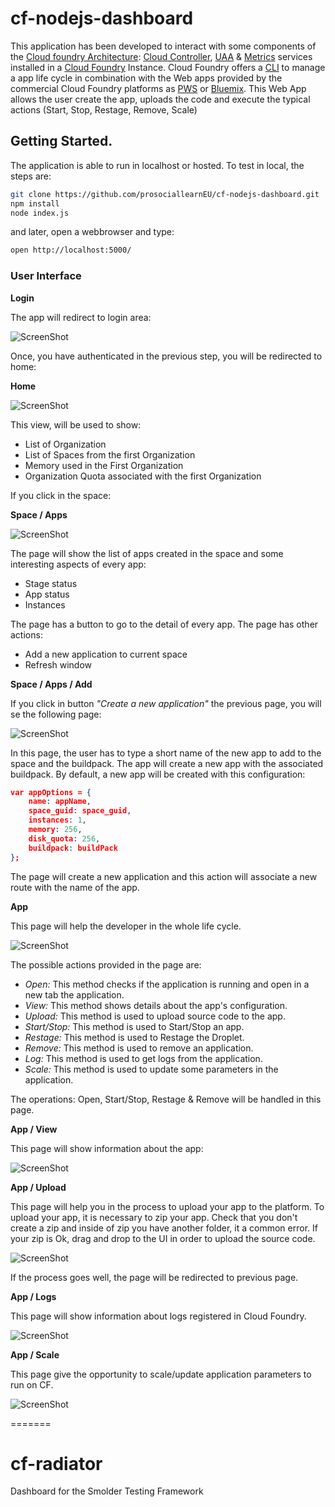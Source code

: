 # cf-nodejs-dashboard

This application has been developed to interact with some components of the <a href="https://docs.cloudfoundry.org/concepts/architecture/" target="_blank">Cloud foundry Architecture</a>: <a href="https://docs.cloudfoundry.org/concepts/architecture/cloud-controller.html" target="_blank">Cloud Controller</a>, <a href="https://docs.cloudfoundry.org/concepts/architecture/uaa.html" target="_blank">UAA</a> & <a href="https://docs.pivotal.io/pivotalcf/devguide/deploy-apps/streaming-logs.html" target="_blank">Metrics</a> services installed in a <a href="https://www.cloudfoundry.org/" target="_blank">Cloud Foundry</a> Instance. Cloud Foundry offers a <a href="https://github.com/cloudfoundry/cli" target="_blank">CLI</a> to manage a app life cycle in combination with the Web apps provided by the commercial Cloud Foundry platforms as <a href="https://run.pivotal.io/" target="_blank">PWS</a> or <a href="https://console.ng.bluemix.net/" target="_blank">Bluemix</a>. This Web App allows the user create the app, uploads the code and execute the typical actions (Start, Stop, Restage, Remove, Scale)

## Getting Started.

The application is able to run in localhost or hosted. To test in local, the steps are:

``` bash
git clone https://github.com/prosociallearnEU/cf-nodejs-dashboard.git
npm install
node index.js
```

and later, open a webbrowser and type:

``` bash
open http://localhost:5000/
```

### User Interface

**Login**

The app will redirect to login area:

![ScreenShot](https://raw.githubusercontent.com/prosociallearnEU/cf-nodejs-dashboard/master/docs/screenshots/login.png)

Once, you have authenticated in the previous step, you will be redirected to home:

**Home**

![ScreenShot](https://raw.githubusercontent.com/prosociallearnEU/cf-nodejs-dashboard/master/docs/screenshots/home.png)

This view, will be used to show:

* List of Organization
* List of Spaces from the first Organization
* Memory used in the First Organization
* Organization Quota associated with the first Organization

If you click in the space:

**Space / Apps**

![ScreenShot](https://raw.githubusercontent.com/prosociallearnEU/cf-nodejs-dashboard/master/docs/screenshots/spaceApps.png)

The page will show the list of apps created in the space and some interesting aspects of every app:

* Stage status
* App status
* Instances

The page has a button to go to the detail of every app. The page has other actions:

* Add a new application to current space
* Refresh window

**Space / Apps / Add**

If you click in button *"Create a new application"* the previous page, you will se the following page:

![ScreenShot](https://raw.githubusercontent.com/prosociallearnEU/cf-nodejs-dashboard/master/docs/screenshots/createApp.png)

In this page, the user has to type a short name of the new app to add to the space and the buildpack. The app will create a new app with the associated buildpack. By default, a new app will be created with this configuration:

``` json
var appOptions = {
    name: appName,
    space_guid: space_guid,
    instances: 1,
    memory: 256,
    disk_quota: 256,
    buildpack: buildPack
};
```

The page will create a new application and this action will associate a new route with the name of the app.

**App**

This page will help the developer in the whole life cycle.

![ScreenShot](https://raw.githubusercontent.com/prosociallearnEU/cf-nodejs-dashboard/master/docs/screenshots/app.png)

The possible actions provided in the page are:

* *Open:* This method checks if the application is running and open in a new tab the application.
* *View:* This method shows details about the app's configuration. 
* *Upload:* This method is used to upload source code to the app.
* *Start/Stop:* This method is used to Start/Stop an app.
* *Restage:* This method is used to Restage the Droplet.
* *Remove:* This method is used to remove an application.
* *Log:* This method is used to get logs from the application.
* *Scale:* This method is used to update some parameters in the application.

The operations: Open, Start/Stop, Restage & Remove will be handled in this page.

**App / View**

This page will show information about the app:

![ScreenShot](https://raw.githubusercontent.com/prosociallearnEU/cf-nodejs-dashboard/master/docs/screenshots/appView.png)

**App / Upload**

This page will help you in the process to upload your app to the platform. To upload your app, it is necessary to zip your app. Check that you don't create a zip and inside of zip you have another folder, it a common error. If your zip is Ok, drag and drop to the UI in order to upload the source code.

![ScreenShot](https://raw.githubusercontent.com/prosociallearnEU/cf-nodejs-dashboard/master/docs/screenshots/appUpload.png)

If the process goes well, the page will be redirected to previous page.

**App / Logs**

This page will show information about logs registered in Cloud Foundry.

![ScreenShot](https://raw.githubusercontent.com/prosociallearnEU/cf-nodejs-dashboard/master/docs/screenshots/appLogs.png)

**App / Scale**

This page give the opportunity to scale/update application parameters to run on CF.

![ScreenShot](https://raw.githubusercontent.com/prosociallearnEU/cf-nodejs-dashboard/master/docs/screenshots/appScale.png)

=======
# cf-radiator

Dashboard for the Smolder Testing Framework
